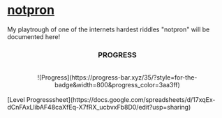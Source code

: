 # [notpron](https://notpron.com/notpron/)

My playtrough of one of the internets hardest riddles "notpron" will be documented here!
<br>

<!-- Progressbar -->
<div align="center">

### PROGRESS
<br>
![Progress](https://progress-bar.xyz/35/?style=for-the-badge&width=800&progress_color=3aa3ff)

</div>

<br>
[Level Progresssheet](https://docs.google.com/spreadsheets/d/17xqEx-dCnFAxLlibAF48caXfEq-X7fRX_ucbvxFb8D0/edit?usp=sharing)

